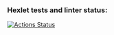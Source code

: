 ### Hexlet tests and linter status:
[![Actions Status](https://github.com/fey/frontend-project-12/workflows/hexlet-check/badge.svg)](https://github.com/fey/frontend-project-12/actions)